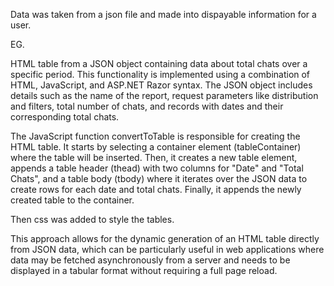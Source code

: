 Data was taken from a json file and made into dispayable information for a user.


EG.

HTML table from a JSON object containing data about total chats over a specific period. This functionality is implemented using a combination of HTML, JavaScript, and ASP.NET Razor syntax. 
The JSON object includes details such as the name of the report, request parameters like distribution and filters, total number of chats, and records with dates and their corresponding total chats.

The JavaScript function convertToTable is responsible for creating the HTML table. It starts by selecting a container element (tableContainer) where the table will be inserted. Then, it creates a new table element, appends a table header (thead) with two columns for "Date" and "Total Chats", and a table body (tbody) where it iterates over the JSON data to create rows for each date and total chats. Finally, it appends the newly created table to the container.


Then css was added to style the tables.


This approach allows for the dynamic generation of an HTML table directly from JSON data, which can be particularly useful in web applications where data may be fetched asynchronously from a server and needs to be displayed in a tabular format without requiring a full page reload.
